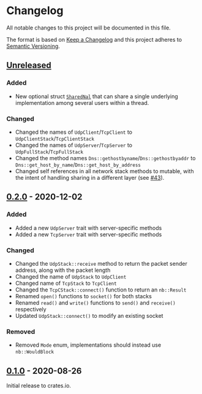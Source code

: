 # Changelog

All notable changes to this project will be documented in this file.

The format is based on [Keep a Changelog](http://keepachangelog.com/en/1.0.0/)
and this project adheres to [Semantic Versioning](http://semver.org/spec/v2.0.0.html).

## [Unreleased]

### Added
- New optional struct [`SharedNal`](./src/stack/share.rs) that can share a single underlying implementation among several users within a thread.

### Changed
- Changed the names of `UdpClient`/`TcpClient` to `UdpClientStack`/`TcpClientStack`
- Changed the names of `UdpServer`/`TcpServer` to `UdpFullStack`/`TcpFullStack`
- Changed the method names `Dns::gethostbyname`/`Dns::gethostbyaddr` to `Dns::get_host_by_name`/`Dns::get_host_by_address`
- Changed self references in all network stack methods to mutable, with the intent of handling sharing in a different layer (see [#43](https://github.com/rust-embedded-community/embedded-nal/issues/43)).

## [0.2.0] - 2020-12-02

### Added
- Added a new `UdpServer` trait with server-specific methods
- Added a new `TcpServer` trait with server-specific methods

### Changed
- Changed the `UdpStack::receive` method to return the packet sender address, along with the packet length
- Changed the name of `UdpStack` to `UdpClient`
- Changed name of `TcpStack` to `TcpClient`
- Changed the `TcpCStack::connect()` function to return an `nb::Result`
- Renamed `open()` functions to `socket()` for both stacks
- Renamed `read()` and `write()` functions to `send()` and `receive()` respectively
- Updated `UdpStack::connect()` to modify an existing socket

### Removed
- Removed `Mode` enum, implementations should instead use `nb::WouldBlock`

## [0.1.0] - 2020-08-26

Initial release to crates.io.

[Unreleased]: https://github.com/rust-embedded-community/embedded-nal/compare/v0.2.0...HEAD
[0.2.0]: https://github.com/rust-embedded-community/embedded-nal/compare/v0.1.0...v0.2.0
[0.1.0]: https://github.com/rust-embedded-community/embedded-nal/releases/tag/v0.1.0
